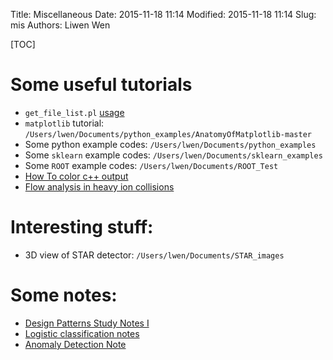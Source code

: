 Title: Miscellaneous 
Date: 2015-11-18 11:14
Modified: 2015-11-18 11:14
Slug: mis
Authors: Liwen Wen

[TOC]

# Some useful tutorials
* `get_file_list.pl` [usage]({filename}/mis/get_file_list.md)
* `matplotlib` tutorial: `/Users/lwen/Documents/python_examples/AnatomyOfMatplotlib-master`
* Some python example codes: `/Users/lwen/Documents/python_examples`
* Some `sklearn` example codes: `/Users/lwen/Documents/sklearn_examples`
* Some `ROOT` example codes: `/Users/lwen/Documents/ROOT_Test`
* [How To color c++ output]({filename}/mis/color_output.md)
* [Flow analysis in heavy ion collisions]({filename}/mis/flow.md)

# Interesting stuff:
* 3D view of STAR detector: `/Users/lwen/Documents/STAR_images` 

# Some notes:
* [Design Patterns Study Notes I]({filename}/mis/design_patterns_i.md)
* [Logistic classification notes]({filename}/mis/logistic_classification_notes.md)
* [Anomaly Detection Note]({filename}/mis/anomaly_detection.md)
